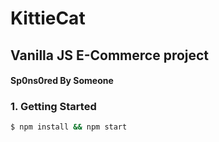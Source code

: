 # KittieCat

## Vanilla JS E-Commerce project

#### Sp0ns0red By Someone

### 1. Getting Started

```bash
$ npm install && npm start
```